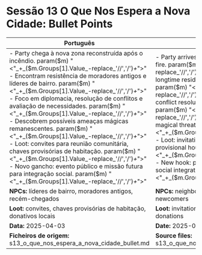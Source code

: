 
# Sessão 13  O Que Nos Espera a Nova Cidade: Bullet Points

| Português | English |
|-----------|---------|
| - Party chega à nova zona reconstruída após o incêndio. param($m) "<"_+_($m.Groups[1].Value_-replace_'//','/')_+_">" - Encontram resistência de moradores antigos e líderes de bairro. param($m) "<"_+_($m.Groups[1].Value_-replace_'//','/')_+_">" - Foco em diplomacia, resolução de conflitos e avaliação de necessidades. param($m) "<"_+_($m.Groups[1].Value_-replace_'//','/')_+_">" - Descobrem possíveis ameaças mágicas remanescentes. param($m) "<"_+_($m.Groups[1].Value_-replace_'//','/')_+_">" - Loot: convites para reunião comunitária, chaves provisórias de habitação. param($m) "<"_+_($m.Groups[1].Value_-replace_'//','/')_+_">" - Novo gancho: evento público e missão futura para integração social. param($m) "<"_+_($m.Groups[1].Value_-replace_'//','/')_+_">"  | - Party arrives at the newly rebuilt area after the fire. param($m) "<"_+_($m.Groups[1].Value_-replace_'//','/')_+_">" - Encounter resistance from longtime residents and neighborhood leaders. param($m) "<"_+_($m.Groups[1].Value_-replace_'//','/')_+_">" - Focus on diplomacy, conflict resolution, and assessing needs. param($m) "<"_+_($m.Groups[1].Value_-replace_'//','/')_+_">" - Discover possible lingering magical threats. param($m) "<"_+_($m.Groups[1].Value_-replace_'//','/')_+_">" - Loot: invitations to community meeting, provisional housing keys. param($m) "<"_+_($m.Groups[1].Value_-replace_'//','/')_+_">" - New hook: public event and future mission for social integration. param($m) "<"_+_($m.Groups[1].Value_-replace_'//','/')_+_">"  |
| **NPCs:** líderes de bairro, moradores antigos, recém-chegados | **NPCs:** neighborhood leaders, longtime residents, newcomers |
| **Loot:** convites, chaves provisórias de habitação, donativos locais | **Loot:** invitations, provisional housing keys, local donations |
| **Data:** 2025-04-03 | **Date:** 2025-04-03 |
| **Ficheiros de origem:** s13_o_que_nos_espera_a_nova_cidade_bullet.md | **Source files:** s13_o_que_nos_espera_a_nova_cidade_bullet.md |



























